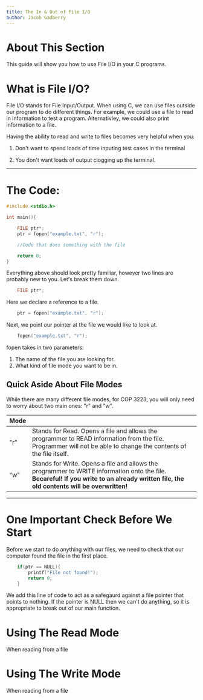 ```yaml
---
title: The In & Out of File I/O
author: Jacob Gadberry
---
```



# About This Section
This guide will show you how to use File I/O in your C programs.

# What is File I/O?
File I/O stands for File Input/Output. When using C, we can use files outside our program to do different things. For example, we could use a file to read in information to test a program. Alternativley, we could also print information to a file.

Having the ability to read and write to files becomes very helpful when you:
1. Don't want to spend loads of time inputing test cases in the terminal

2. You don't want loads of output clogging up the terminal.
---
# The Code:

```c
#include <stdio.h>

int main(){

    FILE ptr*;
    ptr = fopen("example.txt", "r");

    //Code that does something with the file

    return 0;
}
```

Everything above should look pretty familiar, however two lines are probably new to you. Let's break them down.

```c
    FILE ptr*;
```
Here we declare a reference to a file.

```c
    ptr = fopen("example.txt", "r");
```
Next, we point our pointer at the file we would like to look at.
```c
    fopen("example.txt", "r");
```
fopen takes in two parameters: 
1. The name of the file you are looking for.
2. What kind of file mode you want to be in.

## Quick Aside About File Modes
While there are many different file modes, for COP 3223, you will only need to worry about two main ones: "r" and "w".

|Mode       |           |
|:----------|:----------|
|"r"        |     Stands for Read. Opens a file and allows the programmer to READ information from the file. Programmer will not be able to change the contents of the file itself.      |
|"w"         |    Stands for Write. Opens a file and allows the programmer to WRITE information onto the file. **Becareful! If you write to an already written file, the old contents will be overwritten!**       |

---

# One Important Check Before We Start
Before we start to do anything with our files, we need to check that our computer found the file in the first place.

```c
    if(ptr == NULL){
        printf("File not found!");
        return 0;
    }
```
We add this line of code to act as a safegaurd against a file pointer that points to nothing. If the pointer is NULL then we can't do anything, so it is appropriate to break out of our main function.

# Using The Read Mode
When reading from a file 

# Using The Write Mode
When reading from a file 